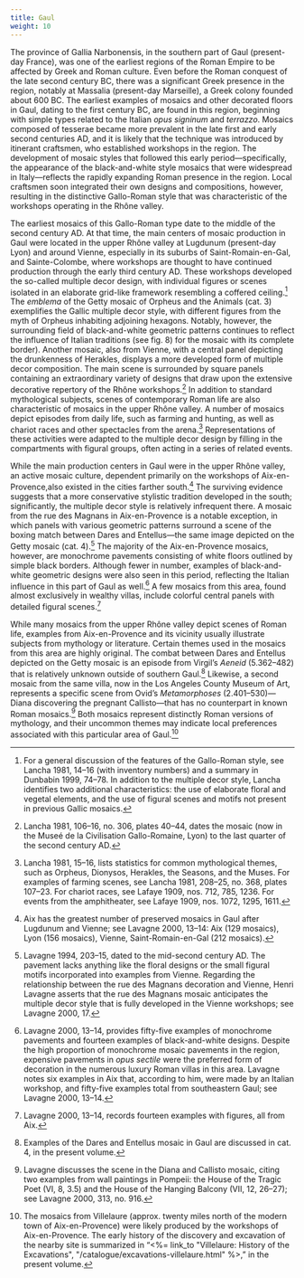 ```yaml
---
title: Gaul
weight: 10
---
```

The province of Gallia Narbonensis, in the southern part of Gaul (present-day
France), was one of the earliest regions of the Roman Empire to be affected by
Greek and Roman culture. Even before the Roman conquest of the late second
century BC, there was a significant Greek presence in the region, notably at
Massalia (present-day Marseille), a Greek colony founded about 600 BC. The
earliest examples of mosaics and other decorated floors in Gaul, dating to the
first century BC, are found in this region, beginning with simple types related
to the Italian *opus signinum* and *terrazzo*. Mosaics composed of tesserae
became more prevalent in the late first and early second centuries AD, and it is
likely that the technique was introduced by itinerant craftsmen, who established
workshops in the region. The development of mosaic styles that followed this
early period—specifically, the appearance of the black-and-white style mosaics
that were widespread in Italy—reflects the rapidly expanding Roman presence in
the region. Local craftsmen soon integrated their own designs and compositions,
however, resulting in the distinctive Gallo-Roman style that was characteristic
of the workshops operating in the Rhône valley.

The earliest mosaics of this Gallo-Roman type date to the middle of the second
century AD. At that time, the main centers of mosaic production in Gaul were
located in the upper Rhône valley at Lugdunum (present-day Lyon) and around
Vienne, especially in its suburbs of Saint-Romain-en-Gal, and Sainte-Colombe,
where workshops are thought to have continued production through the early third
century AD. These workshops developed the so-called multiple decor design, with
individual figures or scenes isolated in an elaborate grid-like framework
resembling a coffered ceiling.[^1] The *emblema* of the Getty mosaic of Orpheus
and the Animals (cat. 3) exemplifies the Gallic multiple decor style, with
different figures from the myth of Orpheus inhabiting adjoining hexagons.
Notably, however, the surrounding field of black-and-white geometric patterns
continues to reflect the influence of Italian traditions (see fig. 8) for
the mosaic with its complete border). Another mosaic, also from Vienne, with a
central panel depicting the drunkenness of Herakles, displays a more developed form
of multiple decor composition. The main scene is surrounded by square panels
containing an extraordinary variety of designs that draw upon the extensive
decorative repertory of the Rhône workshops.[^2] In addition to standard
mythological subjects, scenes of contemporary Roman life are also characteristic
of mosaics in the upper Rhône valley. A number of mosaics depict episodes from
daily life, such as farming and hunting, as well as chariot races and other
spectacles from the arena.[^3] Representations of these activities were adapted
to the multiple decor design by filling in the compartments with figural groups,
often acting in a series of related events.

While the main production centers in Gaul were in the upper Rhône valley, an
active mosaic culture, dependent primarily on the workshops of
Aix-en-Provence,also existed in the cities farther south.[^4] The surviving
evidence suggests that a more conservative stylistic tradition developed in the
south; significantly, the multiple decor style is relatively infrequent there. A
mosaic from the rue des Magnans in Aix-en-Provence is a notable exception, in
which panels with various geometric patterns surround a scene of the boxing
match between Dares and Entellus—the same image depicted on the Getty mosaic
(cat. 4).[^5] The majority of the Aix-en-Provence mosaics, however, are
monochrome pavements consisting of white floors outlined by simple black
borders. Although fewer in number, examples of black-and-white geometric designs
were also seen in this period, reflecting the Italian influence in this part of
Gaul as well.[^6] A few mosaics from this area, found almost exclusively in
wealthy villas, include colorful central panels with detailed figural
scenes.[^7]

While many mosaics from the upper Rhône valley depict scenes of Roman life,
examples from Aix-en-Provence and its vicinity usually illustrate subjects from
mythology or literature. Certain themes used in the mosaics from this area are
highly original. The combat between Dares and Entellus depicted on the Getty
mosaic is an episode from Virgil’s *Aeneid* (5.362–482) that is relatively
unknown outside of southern Gaul.[^8] Likewise, a second mosaic from the same
villa, now in the Los Angeles County Museum of Art, represents a specific scene
from Ovid’s *Metamorphoses* (2.401–530)—Diana discovering the pregnant
Callisto—that has no counterpart in known Roman mosaics.[^9] Both mosaics
represent distinctly Roman versions of mythology, and their uncommon themes may
indicate local preferences associated with this particular area of Gaul.[^10]

[^1]: For a general discussion of the features of the Gallo-Roman style, see Lancha 1981, 14–16 (with inventory numbers) and a summary in Dunbabin 1999, 74–78. In addition to the multiple decor style, Lancha identifies two additional characteristics: the use of elaborate floral and vegetal elements, and the use of figural scenes and motifs not present in previous Gallic mosaics.

[^2]: Lancha 1981, 106–16, no. 306, plates 40–44, dates the mosaic (now in the Museé de la Civilisation Gallo-Romaine, Lyon) to the last quarter of the second century AD.

[^3]: Lancha 1981, 15–16, lists statistics for common mythological themes, such as Orpheus, Dionysos, Herakles, the Seasons, and the Muses. For examples of farming scenes, see Lancha 1981, 208–25, no. 368, plates 107–23. For chariot races, see Lafaye 1909, nos. 712, 785, 1236. For events from the amphitheater, see Lafaye 1909, nos. 1072, 1295, 1611.

[^4]: Aix has the greatest number of preserved mosaics in Gaul after Lugdunum and Vienne; see Lavagne 2000, 13–14: Aix (129 mosaics), Lyon (156 mosaics), Vienne, Saint-Romain-en-Gal (212 mosaics).

[^5]: Lavagne 1994, 203–15, dated to the mid-second century AD. The pavement lacks anything like the floral designs or the small figural motifs incorporated into examples from Vienne. Regarding the relationship between the rue des Magnans decoration and Vienne, Henri Lavagne asserts that the rue des Magnans mosaic anticipates the multiple decor style that is fully developed in the Vienne workshops; see Lavagne 2000, 17.

[^6]: Lavagne 2000, 13–14, provides fifty-five examples of monochrome pavements and fourteen examples of black-and-white designs. Despite the high proportion of monochrome mosaic pavements in the region, expensive pavements in <span class="popup popup-definition" data-definition='<%= define_term("opus-sectile") %>'>*opus sectile*</span> were the preferred form of decoration in the numerous luxury Roman villas in this area. Lavagne notes six examples in Aix that, according to him, were made by an Italian workshop, and fifty-five examples total from southeastern Gaul; see Lavagne 2000, 13–14.

[^7]: Lavagne 2000, 13–14, records fourteen examples with figures, all from Aix.

[^8]: Examples of the Dares and Entellus mosaic in Gaul are discussed in cat. 4, in the present volume.

[^9]: Lavagne discusses the scene in the Diana and Callisto mosaic, citing two examples from wall paintings in Pompeii: the House of the Tragic Poet (VI, 8, 3.5) and the House of the Hanging Balcony (VII, 12, 26–27); see Lavagne 2000, 313, no. 916.

[^10]: The mosaics from Villelaure (approx. twenty miles north of the modern town of Aix-en-Provence) were likely produced by the workshops of Aix-en-Provence. The early history of the discovery and excavation of the nearby site is summarized in “<%= link_to "Villelaure: History of the Excavations", "/catalogue/excavations-villelaure.html" %>,” in the present volume.
